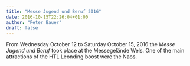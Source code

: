 ```yaml
---
title: "Messe Jugend und Beruf 2016"
date: 2016-10-15T22:26:04+01:00
author: "Peter Bauer"
draft: false
---
```

From Wednesday October 12 to Saturday October 15, 2016 the *Messe Jugend und Beruf* took place at the Messegelände Wels. One of the main attractions of the HTL Leonding boost were the Naos.
